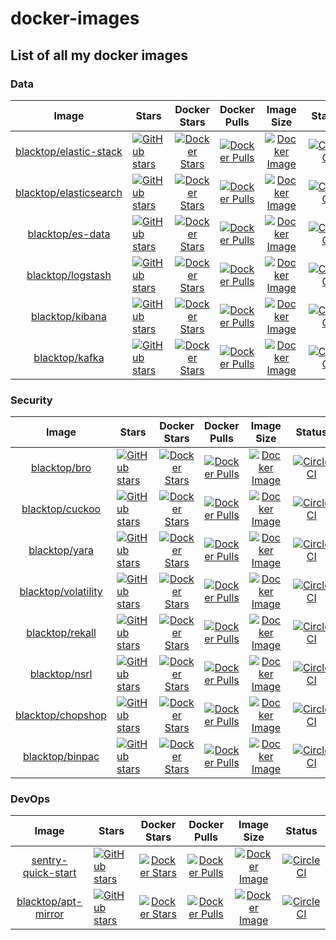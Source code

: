 docker-images
=============

List of all my docker images
----------------------------

### Data

| Image                                                                             | Stars                                                                                                                                                                                              | Docker Stars                                                                                                                        | Docker Pulls                                                                                                                        | Image Size                                                                                                                           | Status                                                                                                                                                     |
|:---------------------------------------------------------------------------------:|----------------------------------------------------------------------------------------------------------------------------------------------------------------------------------------------------|:-----------------------------------------------------------------------------------------------------------------------------------:|:-----------------------------------------------------------------------------------------------------------------------------------:|:------------------------------------------------------------------------------------------------------------------------------------:|:----------------------------------------------------------------------------------------------------------------------------------------------------------:|
|    [blacktop/elastic-stack](https://github.com/blacktop/docker-elastic-stack)     | [![GitHub stars](https://img.shields.io/github/stars/blacktop/docker-elastic-stack.svg?style=social&label=Star&style=flat-square)](https://github.com/blacktop/docker-elastic-stack)               | [![Docker Stars](https://img.shields.io/docker/stars/blacktop/elastic-stack.svg)](https://hub.docker.com/r/blacktop/elastic-stack/) | [![Docker Pulls](https://img.shields.io/docker/pulls/blacktop/elastic-stack.svg)](https://hub.docker.com/r/blacktop/elastic-stack/) | [![Docker Image](https://img.shields.io/badge/docker%20image-367MB%20MB-blue.svg)](https://hub.docker.com/r/blacktop/elastic-stack/) |        [![CircleCI](https://circleci.com/gh/blacktop/docker-elastic-stack.png?style=shield)](https://circleci.com/gh/blacktop/docker-elastic-stack)        |
| [blacktop/elasticsearch](https://github.com/blacktop/docker-elasticsearch-alpine) | [![GitHub stars](https://img.shields.io/github/stars/blacktop/docker-elasticsearch-alpine.svg?style=social&label=Star&style=flat-square)](https://github.com/blacktop/docker-elasticsearch-alpine) | [![Docker Stars](https://img.shields.io/docker/stars/blacktop/elasticsearch.svg)](https://hub.docker.com/r/blacktop/elasticsearch/) | [![Docker Pulls](https://img.shields.io/docker/pulls/blacktop/elasticsearch.svg)](https://hub.docker.com/r/blacktop/elasticsearch/) | [![Docker Image](https://img.shields.io/badge/docker%20image-367MB%20MB-blue.svg)](https://hub.docker.com/r/blacktop/elasticsearch/) | [![CircleCI](https://circleci.com/gh/blacktop/docker-elasticsearch-alpine.png?style=shield)](https://circleci.com/gh/blacktop/docker-elasticsearch-alpine) |
|        [blacktop/es-data](https://github.com/blacktop/docker-es-demo-data)        | [![GitHub stars](https://img.shields.io/github/stars/blacktop/docker-es-demo-data.svg?style=social&label=Star&style=flat-square)](https://github.com/blacktop/docker-es-demo-data)                 |       [![Docker Stars](https://img.shields.io/docker/stars/blacktop/es-data.svg)](https://hub.docker.com/r/blacktop/es-data/)       |       [![Docker Pulls](https://img.shields.io/docker/pulls/blacktop/es-data.svg)](https://hub.docker.com/r/blacktop/es-data/)       |    [![Docker Image](https://img.shields.io/badge/docker%20image-367MB%20MB-blue.svg)](https://hub.docker.com/r/blacktop/es-data/)    |         [![CircleCI](https://circleci.com/gh/blacktop/docker-es-demo-data.png?style=shield)](https://circleci.com/gh/blacktop/docker-es-demo-data)         |
|      [blacktop/logstash](https://github.com/blacktop/docker-logstash-alpine)      | [![GitHub stars](https://img.shields.io/github/stars/blacktop/docker-logstash-alpine.svg?style=social&label=Star&style=flat-square)](https://github.com/blacktop/docker-logstash-alpine)           |      [![Docker Stars](https://img.shields.io/docker/stars/blacktop/logstash.svg)](https://hub.docker.com/r/blacktop/logstash/)      |      [![Docker Pulls](https://img.shields.io/docker/pulls/blacktop/logstash.svg)](https://hub.docker.com/r/blacktop/logstash/)      |   [![Docker Image](https://img.shields.io/badge/docker%20image-367MB%20MB-blue.svg)](https://hub.docker.com/r/blacktop/logstash/)    |      [![CircleCI](https://circleci.com/gh/blacktop/docker-logstash-alpine.png?style=shield)](https://circleci.com/gh/blacktop/docker-logstash-alpine)      |
|        [blacktop/kibana](https://github.com/blacktop/docker-kibana-alpine)        | [![GitHub stars](https://img.shields.io/github/stars/blacktop/docker-kibana-alpine.svg?style=social&label=Star&style=flat-square)](https://github.com/blacktop/docker-kibana-alpine)               |        [![Docker Stars](https://img.shields.io/docker/stars/blacktop/kibana.svg)](https://hub.docker.com/r/blacktop/kibana/)        |        [![Docker Pulls](https://img.shields.io/docker/pulls/blacktop/kibana.svg)](https://hub.docker.com/r/blacktop/kibana/)        |    [![Docker Image](https://img.shields.io/badge/docker%20image-367MB%20MB-blue.svg)](https://hub.docker.com/r/blacktop/kibana/)     |        [![CircleCI](https://circleci.com/gh/blacktop/docker-kibana-alpine.png?style=shield)](https://circleci.com/gh/blacktop/docker-kibana-alpine)        |
|         [blacktop/kafka](https://github.com/blacktop/docker-kafka-alpine)         | [![GitHub stars](https://img.shields.io/github/stars/blacktop/docker-kafka-alpine.svg?style=social&label=Star&style=flat-square)](https://github.com/blacktop/docker-kafka-alpine)                 |         [![Docker Stars](https://img.shields.io/docker/stars/blacktop/kafka.svg)](https://hub.docker.com/r/blacktop/kafka/)         |         [![Docker Pulls](https://img.shields.io/docker/pulls/blacktop/kafka.svg)](https://hub.docker.com/r/blacktop/kafka/)         |     [![Docker Image](https://img.shields.io/badge/docker%20image-367MB%20MB-blue.svg)](https://hub.docker.com/r/blacktop/kafka/)     |         [![CircleCI](https://circleci.com/gh/blacktop/docker-kafka-alpine.png?style=shield)](https://circleci.com/gh/blacktop/docker-kafka-alpine)         |

### Security

| Image                                                                | Stars                                                                                                                                                                          | Docker Stars                                                                                                                  | Docker Pulls                                                                                                                  | Image Size                                                                                                                        | Status                                                                                                                                 |
|:--------------------------------------------------------------------:|--------------------------------------------------------------------------------------------------------------------------------------------------------------------------------|:-----------------------------------------------------------------------------------------------------------------------------:|:-----------------------------------------------------------------------------------------------------------------------------:|:---------------------------------------------------------------------------------------------------------------------------------:|:--------------------------------------------------------------------------------------------------------------------------------------:|
|        [blacktop/bro](https://github.com/blacktop/docker-bro)        | [![GitHub stars](https://img.shields.io/github/stars/blacktop/docker-bro.svg?style=social&label=Star&style=flat-square)](https://github.com/blacktop/docker-bro)               |        [![Docker Stars](https://img.shields.io/docker/stars/blacktop/bro.svg)](https://hub.docker.com/r/blacktop/bro/)        |        [![Docker Pulls](https://img.shields.io/docker/pulls/blacktop/bro.svg)](https://hub.docker.com/r/blacktop/bro/)        |    [![Docker Image](https://img.shields.io/badge/docker%20image-367MB%20MB-blue.svg)](https://hub.docker.com/r/blacktop/bro/)     |        [![CircleCI](https://circleci.com/gh/blacktop/docker-bro.png?style=shield)](https://circleci.com/gh/blacktop/docker-bro)        |
|     [blacktop/cuckoo](https://github.com/blacktop/docker-cuckoo)     | [![GitHub stars](https://img.shields.io/github/stars/blacktop/docker-cuckoo.svg?style=social&label=Star&style=flat-square)](https://github.com/blacktop/docker-cuckoo)         |     [![Docker Stars](https://img.shields.io/docker/stars/blacktop/cuckoo.svg)](https://hub.docker.com/r/blacktop/cuckoo/)     |     [![Docker Pulls](https://img.shields.io/docker/pulls/blacktop/cuckoo.svg)](https://hub.docker.com/r/blacktop/cuckoo/)     |   [![Docker Image](https://img.shields.io/badge/docker%20image-367MB%20MB-blue.svg)](https://hub.docker.com/r/blacktop/cuckoo/)   |     [![CircleCI](https://circleci.com/gh/blacktop/docker-cuckoo.png?style=shield)](https://circleci.com/gh/blacktop/docker-cuckoo)     |
|       [blacktop/yara](https://github.com/blacktop/docker-yara)       | [![GitHub stars](https://img.shields.io/github/stars/blacktop/docker-yara.svg?style=social&label=Star&style=flat-square)](https://github.com/blacktop/docker-yara)             |       [![Docker Stars](https://img.shields.io/docker/stars/blacktop/yara.svg)](https://hub.docker.com/r/blacktop/yara/)       |       [![Docker Pulls](https://img.shields.io/docker/pulls/blacktop/yara.svg)](https://hub.docker.com/r/blacktop/yara/)       |    [![Docker Image](https://img.shields.io/badge/docker%20image-367MB%20MB-blue.svg)](https://hub.docker.com/r/blacktop/yara/)    |       [![CircleCI](https://circleci.com/gh/blacktop/docker-yara.png?style=shield)](https://circleci.com/gh/blacktop/docker-yara)       |
| [blacktop/volatility](https://github.com/blacktop/docker-volatility) | [![GitHub stars](https://img.shields.io/github/stars/blacktop/docker-volatility.svg?style=social&label=Star&style=flat-square)](https://github.com/blacktop/docker-volatility) | [![Docker Stars](https://img.shields.io/docker/stars/blacktop/volatility.svg)](https://hub.docker.com/r/blacktop/volatility/) | [![Docker Pulls](https://img.shields.io/docker/pulls/blacktop/volatility.svg)](https://hub.docker.com/r/blacktop/volatility/) | [![Docker Image](https://img.shields.io/badge/docker%20image-367MB%20MB-blue.svg)](https://hub.docker.com/r/blacktop/volatility/) | [![CircleCI](https://circleci.com/gh/blacktop/docker-volatility.png?style=shield)](https://circleci.com/gh/blacktop/docker-volatility) |
|     [blacktop/rekall](https://github.com/blacktop/docker-rekall)     | [![GitHub stars](https://img.shields.io/github/stars/blacktop/docker-rekall.svg?style=social&label=Star&style=flat-square)](https://github.com/blacktop/docker-rekall)         |     [![Docker Stars](https://img.shields.io/docker/stars/blacktop/rekall.svg)](https://hub.docker.com/r/blacktop/rekall/)     |     [![Docker Pulls](https://img.shields.io/docker/pulls/blacktop/rekall.svg)](https://hub.docker.com/r/blacktop/rekall/)     |   [![Docker Image](https://img.shields.io/badge/docker%20image-367MB%20MB-blue.svg)](https://hub.docker.com/r/blacktop/rekall/)   |     [![CircleCI](https://circleci.com/gh/blacktop/docker-rekall.png?style=shield)](https://circleci.com/gh/blacktop/docker-rekall)     |
|       [blacktop/nsrl](https://github.com/blacktop/docker-nsrl)       | [![GitHub stars](https://img.shields.io/github/stars/blacktop/docker-nsrl.svg?style=social&label=Star&style=flat-square)](https://github.com/blacktop/docker-nsrl)             |       [![Docker Stars](https://img.shields.io/docker/stars/blacktop/nsrl.svg)](https://hub.docker.com/r/blacktop/nsrl/)       |       [![Docker Pulls](https://img.shields.io/docker/pulls/blacktop/nsrl.svg)](https://hub.docker.com/r/blacktop/nsrl/)       |    [![Docker Image](https://img.shields.io/badge/docker%20image-367MB%20MB-blue.svg)](https://hub.docker.com/r/blacktop/nsrl/)    |       [![CircleCI](https://circleci.com/gh/blacktop/docker-nsrl.png?style=shield)](https://circleci.com/gh/blacktop/docker-nsrl)       |
|   [blacktop/chopshop](https://github.com/blacktop/docker-chopshop)   | [![GitHub stars](https://img.shields.io/github/stars/blacktop/docker-chopshop.svg?style=social&label=Star&style=flat-square)](https://github.com/blacktop/docker-chopshop)     |   [![Docker Stars](https://img.shields.io/docker/stars/blacktop/chopshop.svg)](https://hub.docker.com/r/blacktop/chopshop/)   |   [![Docker Pulls](https://img.shields.io/docker/pulls/blacktop/chopshop.svg)](https://hub.docker.com/r/blacktop/chopshop/)   |  [![Docker Image](https://img.shields.io/badge/docker%20image-367MB%20MB-blue.svg)](https://hub.docker.com/r/blacktop/chopshop/)  |   [![CircleCI](https://circleci.com/gh/blacktop/docker-chopshop.png?style=shield)](https://circleci.com/gh/blacktop/docker-chopshop)   |
|     [blacktop/binpac](https://github.com/blacktop/docker-binpac)     | [![GitHub stars](https://img.shields.io/github/stars/blacktop/docker-binpac.svg?style=social&label=Star&style=flat-square)](https://github.com/blacktop/docker-binpac)         |     [![Docker Stars](https://img.shields.io/docker/stars/blacktop/binpac.svg)](https://hub.docker.com/r/blacktop/binpac/)     |     [![Docker Pulls](https://img.shields.io/docker/pulls/blacktop/binpac.svg)](https://hub.docker.com/r/blacktop/binpac/)     |   [![Docker Image](https://img.shields.io/badge/docker%20image-367MB%20MB-blue.svg)](https://hub.docker.com/r/blacktop/binpac/)   |     [![CircleCI](https://circleci.com/gh/blacktop/docker-binpac.png?style=shield)](https://circleci.com/gh/blacktop/docker-binpac)     |

### DevOps

| Image                                                                | Stars                                                                                                                                                                            | Docker Stars                                                                                                                                  | Docker Pulls                                                                                                                                  | Image Size                                                                                                                                | Status                                                                                                                                                 |
|:--------------------------------------------------------------------:|----------------------------------------------------------------------------------------------------------------------------------------------------------------------------------|:---------------------------------------------------------------------------------------------------------------------------------------------:|:---------------------------------------------------------------------------------------------------------------------------------------------:|:-----------------------------------------------------------------------------------------------------------------------------------------:|:------------------------------------------------------------------------------------------------------------------------------------------------------:|
| [sentry-quick-start](https://github.com/blacktop/sentry-quick-start) | [![GitHub stars](https://img.shields.io/github/stars/blacktop/sentry-quick-start.svg?style=social&label=Star&style=flat-square)](https://github.com/blacktop/sentry-quick-start) | [![Docker Stars](https://img.shields.io/docker/stars/blacktop/sentry-quick-start.svg)](https://hub.docker.com/r/blacktop/sentry-quick-start/) | [![Docker Pulls](https://img.shields.io/docker/pulls/blacktop/sentry-quick-start.svg)](https://hub.docker.com/r/blacktop/sentry-quick-start/) | [![Docker Image](https://img.shields.io/badge/docker%20image-367MB%20MB-blue.svg)](https://hub.docker.com/r/blacktop/sentry-quick-start/) | [![CircleCI](https://circleci.com/gh/blacktop/docker-sentry-quick-start.png?style=shield)](https://circleci.com/gh/blacktop/docker-sentry-quick-start) |
| [blacktop/apt-mirror](https://github.com/blacktop/docker-apt-mirror) | [![GitHub stars](https://img.shields.io/github/stars/blacktop/docker-apt-mirror.svg?style=social&label=Star&style=flat-square)](https://github.com/blacktop/docker-apt-mirror)   |         [![Docker Stars](https://img.shields.io/docker/stars/blacktop/apt-mirror.svg)](https://hub.docker.com/r/blacktop/apt-mirror/)         |         [![Docker Pulls](https://img.shields.io/docker/pulls/blacktop/apt-mirror.svg)](https://hub.docker.com/r/blacktop/apt-mirror/)         |     [![Docker Image](https://img.shields.io/badge/docker%20image-367MB%20MB-blue.svg)](https://hub.docker.com/r/blacktop/apt-mirror/)     |         [![CircleCI](https://circleci.com/gh/blacktop/docker-apt-mirror.png?style=shield)](https://circleci.com/gh/blacktop/docker-apt-mirror)         |

